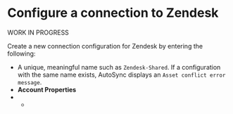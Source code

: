 # Configure a connection to Zendesk

WORK IN PROGRESS

Create a new connection configuration for Zendesk by entering the following:

-   A unique, meaningful name such as `Zendesk-Shared`. If a configuration with the same name exists, AutoSync displays an `Asset conflict error message`.
-   **Account Properties**
-   -   
